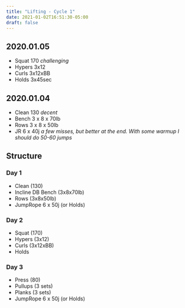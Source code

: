 ```yaml
---
title: "Lifting - Cycle 1"
date: 2021-01-02T16:51:30-05:00
draft: false
---
```


## 2020.01.05
* Squat 170 _challenging_
* Hypers 3x12
* Curls 3x12xBB
* Holds 3x45sec

## 2020.01.04
* Clean 130 _decent_
* Bench 3 x 8 x 70lb
* Rows 3 x 8 x 50lb
* JR 6 x 40j _a few misses, but better at the end. With some warmup I should do 50-60 jumps_

## Structure

### Day 1
* Clean (130)
* Incline DB Bench (3x8x70lb)
* Rows (3x8x50lb)
* JumpRope 6 x 50j (or Holds)

### Day 2
* Squat (170)
* Hypers (3x12)
* Curls (3x12xBB)
* Holds

### Day 3
* Press (80)
* Pullups (3 sets)
* Planks (3 sets)
* JumpRope 6 x 50j (or Holds)
